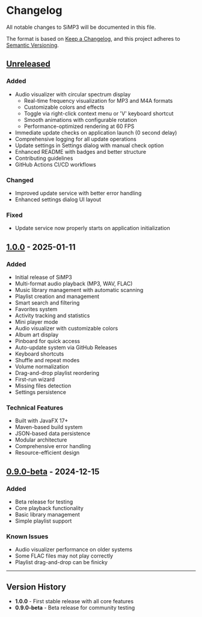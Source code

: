 # Changelog

All notable changes to SiMP3 will be documented in this file.

The format is based on [Keep a Changelog](https://keepachangelog.com/en/1.0.0/),
and this project adheres to [Semantic Versioning](https://semver.org/spec/v2.0.0.html).

## [Unreleased]

### Added
- Audio visualizer with circular spectrum display
  - Real-time frequency visualization for MP3 and M4A formats
  - Customizable colors and effects
  - Toggle via right-click context menu or 'V' keyboard shortcut
  - Smooth animations with configurable rotation
  - Performance-optimized rendering at 60 FPS
- Immediate update checks on application launch (0 second delay)
- Comprehensive logging for all update operations
- Update settings in Settings dialog with manual check option
- Enhanced README with badges and better structure
- Contributing guidelines
- GitHub Actions CI/CD workflows

### Changed
- Improved update service with better error handling
- Enhanced settings dialog UI layout

### Fixed
- Update service now properly starts on application initialization

## [1.0.0] - 2025-01-11

### Added
- Initial release of SiMP3
- Multi-format audio playback (MP3, WAV, FLAC)
- Music library management with automatic scanning
- Playlist creation and management
- Smart search and filtering
- Favorites system
- Activity tracking and statistics
- Mini player mode
- Audio visualizer with customizable colors
- Album art display
- Pinboard for quick access
- Auto-update system via GitHub Releases
- Keyboard shortcuts
- Shuffle and repeat modes
- Volume normalization
- Drag-and-drop playlist reordering
- First-run wizard
- Missing files detection
- Settings persistence

### Technical Features
- Built with JavaFX 17+
- Maven-based build system
- JSON-based data persistence
- Modular architecture
- Comprehensive error handling
- Resource-efficient design

## [0.9.0-beta] - 2024-12-15

### Added
- Beta release for testing
- Core playback functionality
- Basic library management
- Simple playlist support

### Known Issues
- Audio visualizer performance on older systems
- Some FLAC files may not play correctly
- Playlist drag-and-drop can be finicky

---

## Version History

- **1.0.0** - First stable release with all core features
- **0.9.0-beta** - Beta release for community testing

[Unreleased]: https://github.com/yourusername/simp3/compare/v1.0.0...HEAD
[1.0.0]: https://github.com/yourusername/simp3/releases/tag/v1.0.0
[0.9.0-beta]: https://github.com/yourusername/simp3/releases/tag/v0.9.0-beta